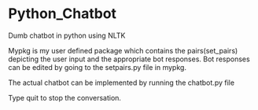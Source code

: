 # Python_Chatbot
Dumb chatbot in python using NLTK

Mypkg is my user defined package which contains the pairs(set_pairs) depicting the user input and the appropriate bot responses.
Bot responses can be edited by going to the setpairs.py file in mypkg.

The actual chatbot can be implemented by running the chatbot.py file

Type quit to stop the conversation.
